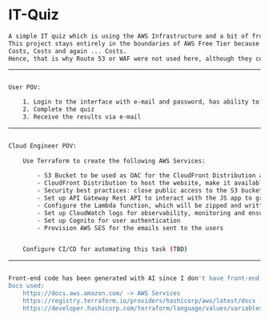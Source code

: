 # IT-Quiz

```sh
A simple IT quiz which is using the AWS Infrastructure and a bit of front-end tools.
This project stays entirely in the boundaries of AWS Free Tier because of a very large caveat, often met in real-life workplace environments:
Costs, Costs and again ... Costs.
Hence, that is why Route 53 or WAF were not used here, although they could make our lives easier.
```

-----------------------------------------------------------------------------------------------------------------------------------------------------------------------------------------------------------------------------------

```sh

User POV:

    1. Login to the interface with e-mail and password, has ability to reset password
    2. Complete the quiz
    3. Receive the results via e-mail
```

-----------------------------------------------------------------------------------------------------------------------------------------------------------------------------------------------------------------------------------


```sh

Cloud Engineer POV:
    
    Use Terraform to create the following AWS Services:
    
        - S3 Bucket to be used as OAC for the CloudFront Distribution and to store the html, css and js objects for the quiz website
        - CloudFront Distribution to host the website, make it available for the users and cache the content at edge, redirect HTTP trafic to HTTP/S for encryption in transit
        - Security best practices: close public access to the S3 bucket and DynamoDB table, set bucket access level policy for the OAC, IAM Role for API Gateway to invoke Lambda and for the Lambda function to put items in the DynamoDB table
        - Set up API Gateway Rest API to interact with the JS app to grab the email and score and POST them on the API Gateway endpoint
        - Configure the Lambda function, which will be zipped and written in python 3.12
        - Set up CloudWatch logs for observability, monitoring and ensuring that everything can be easily understood and troubleshooted if something goes wrong
        - Set up Cognito for user authentication
        - Provision AWS SES for the emails sent to the users


    Configure CI/CD for automating this task (TBD)
```

-----------------------------------------------------------------------------------------------------------------------------------------------------------------------------------------------------------------------------------


```sh

Front-end code has been generated with AI since I don't have front-end knowledge.
Docs used: 
    https://docs.aws.amazon.com/ -> AWS Services
    https://registry.terraform.io/providers/hashicorp/aws/latest/docs -> TF IaC
    https://developer.hashicorp.com/terraform/language/values/variables -> TF Variables
```
